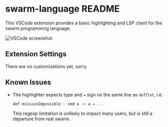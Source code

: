 # swarm-language README

This VSCode extension provides a basic highlighting and LSP client for the swarm programming language.

![VSCode screenshot](https://raw.githubusercontent.com/swarm-game/swarm/main/editors/vscode/images/editor_debug.png)

## Extension Settings

There are no customizations yet, sorry.

## Known Issues

- The highlighter expects type and `=` sign on the same line as `def`/`let`, i.e.
  ```haskell
  def missionImpossible : cmd a -> a = ...
  ```
  This regexp limitation is unlikely to impact many users, but is still a departure from real swarm.
